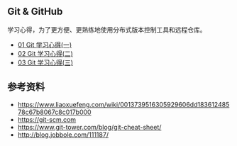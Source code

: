 ## Git & GitHub

学习心得，为了更方便、更熟练地使用分布式版本控制工具和远程仓库。

* [01 Git 学习心得(一)](https://github.com/steveLauwh/Git-GitHub/blob/master/01%20Git%20%E5%AD%A6%E4%B9%A0%E5%BF%83%E5%BE%97(%E4%B8%80).md)
* [02 Git 学习心得(二)](https://github.com/steveLauwh/Git-GitHub/blob/master/02%20Git%20%E5%AD%A6%E4%B9%A0%E5%BF%83%E5%BE%97(%E4%BA%8C).md)
* [03 Git 学习心得(三)](https://github.com/steveLauwh/Git-GitHub/blob/master/03%20Git%20%E5%AD%A6%E4%B9%A0%E5%BF%83%E5%BE%97(%E4%B8%89).md)

## 参考资料

* https://www.liaoxuefeng.com/wiki/0013739516305929606dd18361248578c67b8067c8c017b000
* https://git-scm.com
* https://www.git-tower.com/blog/git-cheat-sheet/
* http://blog.jobbole.com/111187/
